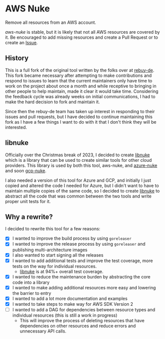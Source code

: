 # AWS Nuke

Remove all resources from an AWS account.

*aws-nuke* is stable, but it is likely that not all AWS resources are covered by it. Be encouraged to add missing
resources and create a Pull Request or to create an [Issue](https://github.com/ekristen/aws-nuke/issues/new).

## History

This is a full fork of the original tool written by the folks over at [rebuy-de](https://github.com/rebuy-de). This fork became necessary
after attempting to make contributions and respond to issues to learn that the current maintainers only have time to
work on the project about once a month and while receptive to bringing in other people to help maintain, made it clear
it would take time. Considering the feedback cycle was already weeks on initial communications, I had to make the hard
decision to fork and maintain it.

Since then the rebuy-de team has taken up interest in responding to their issues and pull requests, but I have decided
to continue maintaining this fork as I have a few things I want to do with it that I don't think they will be interested.

## libnuke

Officially over the Christmas break of 2023, I decided to create [libnuke](https://github.com/ekristen/libnuke) which
is a library that can be used to create similar tools for other cloud providers. This library is used by both this tool,
aws-nuke, and [azure-nuke](https://github.com/ekristen/azure-nuke) and soon [gcp-nuke](https://github.com/ekristen/gcp-nuke).

I also needed a version of this tool for Azure and GCP, and initially I just copied and altered the code I needed for
Azure, but I didn't want to have to maintain multiple copies of the same code, so I decided to create
[libnuke](https://github.com/ekristen/libnuke) to abstract all the code that was common between the two tools and write proper unit tests for it. 

## Why a rewrite?

I decided to rewrite this tool for a few reasons:

- [x] I wanted to improve the build process by using `goreleaser`
- [x] I wanted to improve the release process by using `goreleaser` and publishing multi-architecture images
- [x] I also wanted to start signing all the releases
- [x] I wanted to add additional tests and improve the test coverage, more tests on the way for individual resources.
    - [libnuke](https://github.com/ekristen/libnuke) is at 94%+ overall test coverage.
- [x] I wanted to reduce the maintenance burden by abstracting the core code into a library
- [x] I wanted to make adding additional resources more easy and lowering the barrier to entry
- [x] I wanted to add a lot more documentation and examples
- [x] I wanted to take steps to make way for AWS SDK Version 2
- [ ] I wanted to add a DAG for dependencies between resource types and individual resources (this is still a work in progress)
    - This will improve the process of deleting resources that have dependencies on other resources and reduce errors and unnecessary API calls.
